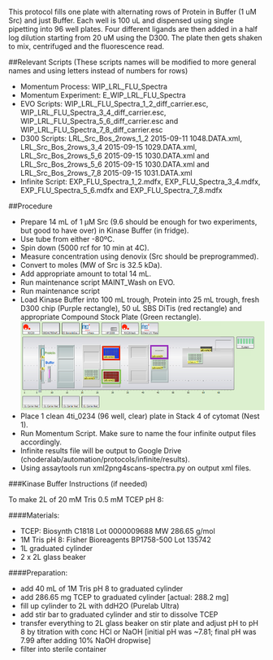
This protocol fills one plate with alternating rows of Protein in Buffer (1 uM Src) and just Buffer. Each well is 100 uL and dispensed using single pipetting into 96 well plates. Four different ligands are then added in a half log dilution starting from 20 uM using the D300. The plate then gets shaken to mix, centrifuged and the fluorescence read.

##Relevant Scripts 
(These scripts names will be modified to more general names and using letters instead of numbers for rows)
- Momentum Process: WIP_LRL_FLU_Spectra
- Momentum Experiment: E_WIP_LRL_FLU_Spectra
- EVO Scripts: WIP_LRL_FLU_Spectra_1_2_diff_carrier.esc, WIP_LRL_FLU_Spectra_3_4_diff_carrier.esc, WIP_LRL_FLU_Spectra_5_6_diff_carrier.esc and WIP_LRL_FLU_Spectra_7_8_diff_carrier.esc
- D300 Scripts: LRL_Src_Bos_2rows_1_2 2015-09-11 1048.DATA.xml, LRL_Src_Bos_2rows_3_4 2015-09-15 1029.DATA.xml, LRL_Src_Bos_2rows_5_6 2015-09-15 1030.DATA.xml and LRL_Src_Bos_2rows_5_6 2015-09-15 1030.DATA.xml and LRL_Src_Bos_2rows_7_8 2015-09-15 1031.DATA.xml 
- Infinite Script: EXP_FLU_Spectra_1_2.mdfx, EXP_FLU_Spectra_3_4.mdfx, EXP_FLU_Spectra_5_6.mdfx and EXP_FLU_Spectra_7_8.mdfx

##Procedure
- Prepare 14 mL of 1 µM Src (9.6 should be enough for two experiments, but good to have over) in Kinase Buffer (in fridge).
- Use tube from either -80ºC.
- Spin down (5000 rcf for 10 min at 4C).
- Measure concentration using denovix (Src should be preprogrammed).
- Convert to moles (MW of Src is 32.5 kDa).
- Add appropriate amount to total 14 mL.
- Run maintenance script MAINT_Wash on EVO.
- Run maintenance script 
- Load Kinase Buffer into 100 mL trough, Protein into 25 mL trough, fresh D300 chip (Purple rectangle), 50 uL SBS DiTis (red rectangle) and appropriate Compound Stock Plate (Green rectangle).
![alt text](img/EVO_deck.png "EVO_deck.png")
- Place 1 clean 4ti_0234 (96 well, clear) plate in Stack 4 of cytomat (Nest 1).
- Run Momentum Script. Make sure to name the four infinite output files accordingly.
- Infinite results file will be output to Google Drive (choderalab/automation/protocols/infinite/results).
- Using assaytools run xml2png4scans-spectra.py on output xml files.

###Kinase Buffer Instructions (if needed)

To make 2L of 20 mM Tris 0.5 mM TCEP pH 8:

####Materials:
- TCEP: Biosynth C1818 Lot 0000009688 MW 286.65 g/mol
- 1M Tris pH 8: Fisher Bioreagents BP1758-500 Lot 135742
- 1L graduated cylinder
- 2 x 2L glass beaker

####Preparation:
- add 40 mL of 1M Tris pH 8 to graduated cylinder
- add 286.65 mg TCEP to graduated cylinder [actual: 288.2 mg]
- fill up cylinder to 2L with ddH2O (Purelab Ultra)
- add stir bar to graduated cylinder and stir to dissolve TCEP
- transfer everything to 2L glass beaker on stir plate and adjust pH to pH 8 by titration with conc HCl or NaOH [initial pH was ~7.81; final pH was 7.99 after adding 10% NaOH dropwise]
- filter into sterile container